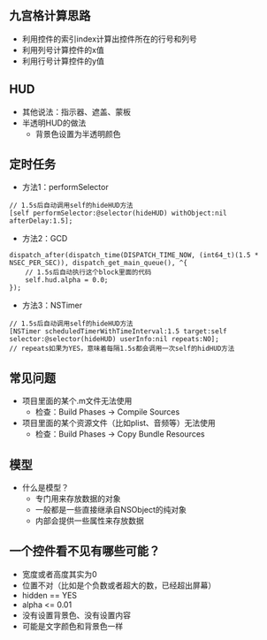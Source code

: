 
## 九宫格计算思路
- 利用控件的索引index计算出控件所在的行号和列号
- 利用列号计算控件的x值
- 利用行号计算控件的y值

## HUD
- 其他说法：指示器、遮盖、蒙板
- 半透明HUD的做法
    - 背景色设置为半透明颜色

## 定时任务
- 方法1：performSelector

```objc
// 1.5s后自动调用self的hideHUD方法
[self performSelector:@selector(hideHUD) withObject:nil afterDelay:1.5];
```
- 方法2：GCD

```objc
dispatch_after(dispatch_time(DISPATCH_TIME_NOW, (int64_t)(1.5 * NSEC_PER_SEC)), dispatch_get_main_queue(), ^{
    // 1.5s后自动执行这个block里面的代码
    self.hud.alpha = 0.0;
});
```
- 方法3：NSTimer

```objc
// 1.5s后自动调用self的hideHUD方法
[NSTimer scheduledTimerWithTimeInterval:1.5 target:self selector:@selector(hideHUD) userInfo:nil repeats:NO];
// repeats如果为YES，意味着每隔1.5s都会调用一次self的hidHUD方法
```

## 常见问题
- 项目里面的某个.m文件无法使用
    - 检查：Build Phases -> Compile Sources
- 项目里面的某个资源文件（比如plist、音频等）无法使用
    - 检查：Build Phases -> Copy Bundle Resources

## 模型
- 什么是模型？
    - 专门用来存放数据的对象
    - 一般都是一些直接继承自NSObject的纯对象
    - 内部会提供一些属性来存放数据

## 一个控件看不见有哪些可能？
- 宽度或者高度其实为0
- 位置不对（比如是个负数或者超大的数，已经超出屏幕）
- hidden == YES
- alpha <= 0.01
- 没有设置背景色、没有设置内容
- 可能是文字颜色和背景色一样

